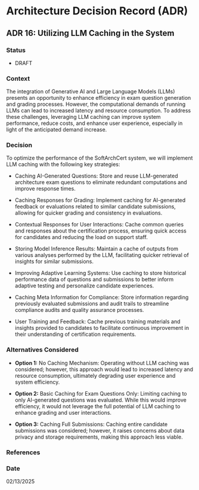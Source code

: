 # Architecture Decision Record (ADR)

## ADR 16: Utilizing LLM Caching in the System

### Status
- DRAFT

### Context
The integration of Generative AI and Large Language Models (LLMs) presents an opportunity to enhance efficiency in exam 
question generation and grading processes. However, the computational demands of running LLMs can lead to increased latency 
and resource consumption. To address these challenges, leveraging LLM caching can improve system performance, reduce costs, 
and enhance user experience, especially in light of the anticipated demand increase.

### Decision
To optimize the performance of the SoftArchCert system, we will implement LLM caching with the following key strategies:

- Caching AI-Generated Questions:
Store and reuse LLM-generated architecture exam questions to eliminate redundant computations and improve response times.

- Caching Responses for Grading:
Implement caching for AI-generated feedback or evaluations related to similar candidate submissions, allowing for quicker 
grading and consistency in evaluations.

- Contextual Responses for User Interactions:
Cache common queries and responses about the certification process, ensuring quick access for candidates and reducing the 
load on support staff.

- Storing Model Inference Results:
Maintain a cache of outputs from various analyses performed by the LLM, facilitating quicker retrieval of insights for 
similar submissions.

- Improving Adaptive Learning Systems:
Use caching to store historical performance data of questions and submissions to better inform adaptive testing and 
personalize candidate experiences.

- Caching Meta Information for Compliance:
Store information regarding previously evaluated submissions and audit trails to streamline compliance audits and quality 
assurance processes.

- User Training and Feedback:
Cache previous training materials and insights provided to candidates to facilitate continuous improvement in their 
understanding of certification requirements.

### Alternatives Considered
- **Option 1:** No Caching Mechanism:
Operating without LLM caching was considered; however, this approach would lead to increased latency and resource 
consumption, ultimately degrading user experience and system efficiency.

- **Option 2:** Basic Caching for Exam Questions Only:
Limiting caching to only AI-generated questions was evaluated. While this would improve efficiency, it would not leverage 
the full potential of LLM caching to enhance grading and user interactions.

- **Option 3:** Caching Full Submissions:
Caching entire candidate submissions was considered; however, it raises concerns about data privacy and storage 
requirements, making this approach less viable.

### References


### Date
02/13/2025
